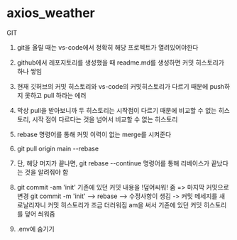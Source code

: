 # axios_weather

GIT

1. git을 올릴 때는 vs-code에서 정확히 해당 프로젝트가 열려있어야한다
2. github에서 레포지토리를 생성했을 때 readme.md를 생성하면 커밋 히스토리가 하나 쌓임
3. 현재 깃허브의 커밋 히스토리와 vs-code의 커밋히스토리가 다르기 때문에 push하지 못하고 pull 하라는 에러
4. 막상 pull을 받아보니까 두 히스토리는 시작점이 다르기 때문에 비교할 수 없는 히스토리,
   시작 점이 다르다는 것을 넘어서 비교할 수 없는 히스토리
5. rebase 명령어를 통해 커밋 이력이 없는 merge를 시켜준다
6. git pull origin main --rebase
7. 단, 해당 머지가 끝나면, git rebase --continue 명령어를 통해 리베이스가 끝났다는 것을 알려줘야 함
8. git commit -am 'init' 기존에 있던 커밋 내용을 !덮어씨워! 줌 => 마지막 커밋으로 변경
   git commit -m 'init'
   --> rebase --> 수정사항이 생김 -> 커밋 메세지를 새로날리자니 커밋 히스토리가 조금 더러워짐
   am을 써서 기존에 있던 커밋 히스토리를 덮어 씌워줌

9. .env에 숨기기
